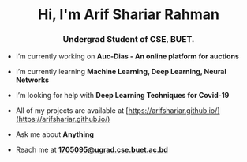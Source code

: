 
<h1 align="center">Hi, I'm Arif Shariar Rahman</h1>
<h3 align="center">Undergrad Student of CSE, BUET.</h3>



- I’m currently working on **Auc-Dias - An online platform for auctions**

- I’m currently learning **Machine Learning, Deep Learning, Neural Networks**

- I’m looking for help with **Deep Learning Techniques for Covid-19**

- All of my projects are available at [https://arifshariar.github.io/](https://arifshariar.github.io/)

- Ask me about **Anything**

- Reach me at **1705095@ugrad.cse.buet.ac.bd**
